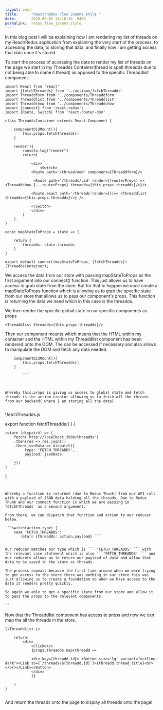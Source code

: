 ```yaml
---
layout: post
title:      "React/Redux Flow Joanna style "
date:       2020-06-02 14:18:30 -0400
permalink:  redux_flow_joanna_style
---
```



In this blog post I will be explaining how I am rendering my list of threads on my React/Redux application from explaining the very start of the process, to accessing the data, to storing that data, and finally how I am getting access that data once it's stored.


To start the process of accessing the data to render my list of threads on the page we start in my Threadds Container(thread is spelt threadds due to not being able to name it thread) as opposed to the specific Threaddlist component

```
import React from 'react'
import {fetchThreadds} from '../actions/fetchThreadds'
import Threaddform from '../components/Threaddform'
import Threaddlist from '../components/Threaddlist'
import Threaddshow from '../components/Threaddshow'
import {connect} from 'react-redux';
import {Route, Switch} from 'react-router-dom'

class ThreaddsContainer extends React.Component {
    
    componentDidMount(){
        this.props.fetchThreadds()
    }

    render(){
        console.log("render")
        return(

            <div>
                <Switch>
            <Route path='/thread/new' component={Threaddform}/>
 
             <Route path='/threads/:id' render={(routerProps) => <Threaddshow {...routerProps} threadds={this.props.threadds}/>}/>

            <Route exact path='/threads'render={()=> <Threaddlist threadds={this.props.threadds}/>} />
        
            </Switch>
            </div>
        )
    }
}

const mapStateToProps = state => {
 
    return {
        threadds: state.threadds
    }
}

export default connect(mapStateToProps, {fetchThreadds})(ThreaddsContainer);

```

We access the data from our store with passing mapStateToProps as the first argument into our connect() function. This just allows us to have access to grab state from the store. But for that to happen we must create a mapStateToProps function which is allowing us to grab the specific state from our store that allows us to pass our component's props. This function is returning the data we need which in this case is the threadds.

We then render the specific global state in our specific components as props

```
<Threaddlist threadds={this.props.threadds}/> 
```

Then our component mounts which means that the HTML within my container and the HTML within my Threaddlist component has been rendered onto the DOM. The can be accessed if necessary and also allows to manipulate the DOM and fetch any data needed. 


```
    componentDidMount(){
        this.props.fetchThreadds()
    }
		
		```
        
        

Whereby this.props is giving us access to global state and fetch threads is the action creator allowing us to fetch all the threads from our backend( where I am storing all the data)


```
\\fetchThreadds.js 

export function fetchThreadds() {
{

 
    return (dispatch) => {
        fetch('http://localhost:3000/threadds')
        .then(res => res.json())
        .then(jsonData => dispatch({
             type: 'FETCH_THREADDS',
             payload: jsonData

        }))
    }
    
}
```


Whereby a function is returned (due to Redux Thunk) from our API call with a payload of JSON data holding all the threads. Due to Redux Thunk and our connect function in which we are passing in 
fetchhThreadd  as a second arguement. 

From there, we can dispatch that function and action to our reducer below. 

```switch(action.type) {
    case 'FETCH_THREADDS':
       return {threadds: action.payload} ```
			 

Our reducer matches our type which is ``` 'FETCH_THREADDS' ``` with the relevant case statement which is also ```'FETCH_THREADDS' ``` and our reducers allows us to return our payload of data and allow that data to be saved in the store as threads. 

The process repeats because the first time around when we were trying to get access to the store there was nothing in our store this was just allowing us to create a foundation so when we have access to the data it renders pretty quickly. 

So again we able to get a specific state from our store and allow it to pass the props to the relevant components.

```
<Threaddlist threadds={this.props.threadds}/> 
```

Now that the Threaddlist component has access to props and now we can map the all the threads in the store.


```
\\ThreaddList.js 

    return(
        <div> 
            <Clicker/>
            {props.threadds.map(threadd => 
            
            <div key={threadd.id}> <Button size='lg' variant="outline-dark"><Link to={`/threads/${threadd.id}`}>{threadd.thread_title}<br></br></Link></Button>
            </div>
            )}
                        
    )
}


```

And return the threads onto the page to display all threads onto the page!

